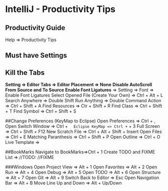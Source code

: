 # IntelliJ - Productivity Tips

## Productivity Guide
Help => Productivity Tips 

## Must have Settings
## Kill the Tabs
**Setting => Editor Tabs => Editor Placement => None**
**Disable AutoScroll From Source and To Source**
**Enable Font Ligatures** => Setting => Font => Enable Font Ligatures
Select Opened File (Create Your Own) => Ctrl + Alt + L
Search Anywhere => Double Shift
Run Anything => Double Command
Action => Ctrl + Shift + A
Find Resources => Ctr + Shift + R
Find Class => Ctrl + Shift + T
Find Symbol => Ctrl + Shift + S


##Change Preferences (KeyMap to Eclipse)
Open Preferences => Ctrl + ,
Open Switch Window => Ctrl + `  
Eclipse KeyMap => Ctrl + ` + 3
Full Screen => Ctrl + Shift + F12
New Scratch File => Ctrl + Alt + Shift + Insert
Open Files => Ctrl + E
Matching Paranthesis => Ctrl + Shift + P
Open Outline => Ctrl + O
Live Template => 

##BookMarks
Navigate to BookMarks=>Ctrl + 1
Create TODO and FIXME List => //TODO: //FIXME

###Windows
Open Project View => Alt + 1
Open Favorites => Alt + 2
Open Run => Alt + 4
Open Debug => Alt + 5
Open TODO => Alt + 6
Open Structure => Alt + 7
Open Git => Alt + 9
Switch Back to Editor => Esc
Open Navigation Bar => Alt + B
Move Line Up and Down => Alt + Up/Down